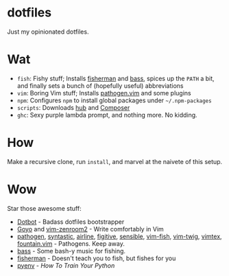 # dotfiles
Just my opinionated dotfiles.

# Wat
* `fish`: Fishy stuff; Installs [fisherman](https://getcomposer.org/) and [bass](https://github.com/edc/bass), spices up the `PATH` a bit, and finally sets a bunch of (hopefully useful) abbreviations
* `vim`: Boring Vim stuff; Installs [pathogen.vim](https://github.com/tpope/vim-pathogen) and some plugins
* `npm`: Configures `npm` to install global packages under `~/.npm-packages`
* `scripts`: Downloads [hub](https://github.com/github/hub) and [Composer](https://getcomposer.org/)
* `ghc`: Sexy purple lambda prompt, and nothing more. No kidding.

# How
Make a recursive clone, run `install`, and marvel at the naivete of this setup.

# Wow
Star those awesome stuff:
* [Dotbot](https://github.com/anishathalye/dotbot) - Badass dotfiles bootstrapper
* [Goyo](https://github.com/junegunn/goyo.vim) and [vim-zenroom2](https://github.com/amix/vim-zenroom2) - Write comfortably in Vim
* [pathogen](https://github.com/tpope/vim-pathogen), [syntastic](https://github.com/vim-syntastic/syntastic), [airline](https://github.com/vim-airline/vim-airline), [figitive](https://github.com/tpope/vim-fugitive), [sensible](https://github.com/tpope/vim-sensible), [vim-fish](https://github.com/dag/vim-fish), [vim-twig](https://github.com/lumiliet/vim-twig), [vimtex](https://github.com/lervag/vimtex), [fountain.vim](https://github.com/vim-scripts/fountain.vim) - Pathogens. Keep away.
* [bass](https://github.com/edc/bass) - Some bash-y music for fishing.
* [fisherman](https://github.com/fisherman/fisherman) - Doesn't teach you to fish, but fishes for you
* [pyenv](https://github.com/pyenv/pyenv) - *How To Train Your Python*

